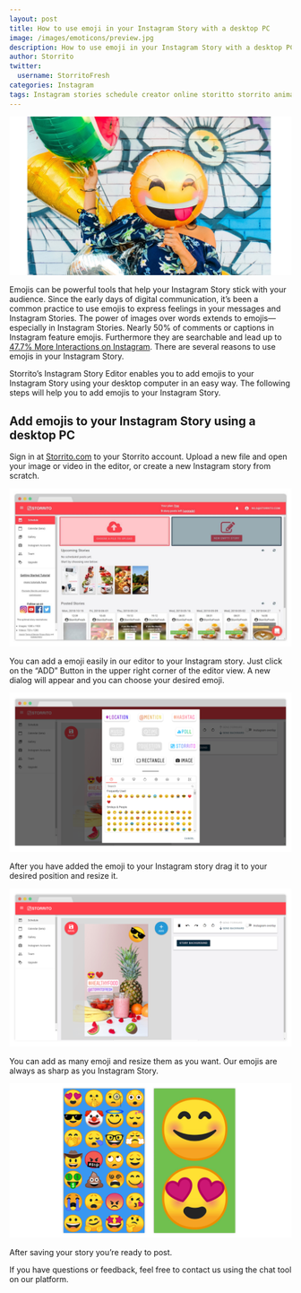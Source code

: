 ```yaml
---
layout: post
title: How to use emoji in your Instagram Story with a desktop PC
image: /images/emoticons/preview.jpg
description: How to use emoji in your Instagram Story with a desktop PC
author: Storrito
twitter:
  username: StorritoFresh
categories: Instagram
tags: Instagram stories schedule creator online storitto storrito animation pc computer desktop mac sticker location emoji emoticons
---
```


![How to post](/images/emoticons/preview.jpg "Storrito Instagram Editor")

Emojis can be powerful tools that help your Instagram Story stick with your audience. Since the early days of digital communication, it’s been a common practice to use emojis to express feelings in your messages and Instagram Stories. The power of images over words extends to emojis—especially in Instagram Stories. Nearly 50% of comments or captions in Instagram feature emojis. Furthermore they are searchable and lead up to [47.7% More Interactions on Instagram](https://www.quintly.com/blog/instagram-emoji-study). There are several reasons to use emojis in your Instagram Story.

<!--more-->

Storrito’s Instagram Story Editor enables you to add emojis to your Instagram Story using your desktop computer in an easy way. The following steps will help you to add emojis to your Instagram Story.

## Add emojis to your Instagram Story using a desktop PC

Sign in at [Storrito.com](https://app.storrito.com) to your Storrito account. Upload a new file and open your image or video in the editor, or create a new Instagram story from scratch.

![How to post](/images/how-to-post/upload.jpg "Upload Screenshot")

You can add a emoji easily in our editor to your Instagram story. Just click on the “ADD” Button in the upper right corner of the editor view. A new dialog will appear and you can choose your desired emoji.

![How to post](/images/emoticons/emoji-story.png "Storrito Instagram Editor - Emoticons Dialog")

After you have added the emoji to your Instagram story drag it to your desired position and resize it.

![How to post](/images/emoticons/emoji-story-instagram.png "Storrito Instagram Editor ")

You can add as many emoji and resize them as you want. Our emojis are always as sharp as you Instagram Story.  

![How to post](/images/emoticons/story.png "Storrito Instagram Story with Emoticons")

After saving your story you’re ready to post.

If you have questions or feedback, feel free to contact us using the chat tool on our platform.
